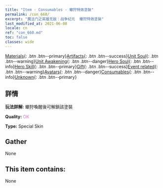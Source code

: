 ```yaml
---
title: "Item - Consumables - 蠍狩特效塗裝"
permalink: /con_660/
excerpt: "魔法门之英雄无敌：战争纪元  蠍狩特效塗裝"
last_modified_at: 2021-06-08
locale: cn
ref: "con_660.md"
toc: false
classes: wide
---
```

 [Materials](/ItemsCN/){: .btn .btn--primary}[Artifacts](/ItemsCN/Artifacts/){: .btn .btn--success}[Unit Soul](/ItemsCN/UnitSoul/){: .btn .btn--warning}[Unit Awakening](/ItemsCN/UnitAwakening/){: .btn .btn--danger}[Hero Soul](/ItemsCN/HeroSoul/){: .btn .btn--info}[Hero Skill](/ItemsCN/HeroSkill/){: .btn .btn--primary}[Gift](/ItemsCN/Gift/){: .btn .btn--success}[Event related](/ItemsCN/Events/){: .btn .btn--warning}[Avatars](/ItemsCN/Avatars/){: .btn .btn--danger}[Consumables](/ItemsCN/Consumables/){: .btn .btn--info}[Unknown](/ItemsCN/Unknown/){: .btn .btn--primary}

## 詳情
 **玩法詳解:** 蠍狩喚醒後可解鎖該塗裝

 **Quality:** <span style="color: #DA70D6">OK</span>

 **Type:** Special Skin

## Gather

  None

## This item contains:

  None

